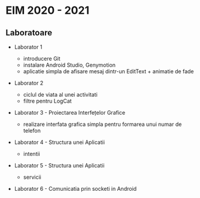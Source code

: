# EIM 2020 - 2021

## Laboratoare
* Laborator 1
  * introducere Git
  * instalare Android Studio, Genymotion
  * aplicatie simpla de afisare mesaj dintr-un EditText + animatie de fade

* Laborator 2
  * ciclul de viata al unei activitati
  * filtre pentru LogCat
  
* Laborator 3 - Proiectarea Interfețelor Grafice
  * realizare interfata grafica simpla pentru formarea unui numar de telefon
    
* Laborator 4 - Structura unei Aplicatii
  * intentii

* Laborator 5 - Structura unei Aplicatii
  * servicii

* Laborator 6 - Comunicatia prin socketi in Android
  

